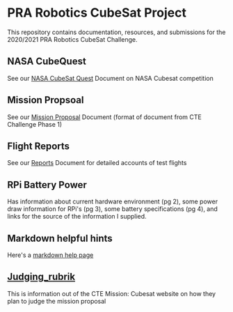 # PRA Robotics CubeSat Project

This repository contains documentation, resources, and submissions for the 
2020/2021 PRA Robotics CubeSat Challenge.

## NASA CubeQuest
See our [NASA CubeSat Quest](NASA-CubeQuest.md) Document on NASA Cubesat competition

## Mission Propsoal
See our [Mission Proposal](proposal.md) Document (format of document from CTE Challenge Phase 1)

## Flight Reports
See our [Reports](reports.md) Document for detailed accounts of test flights

## RPi Battery Power
Has information about current hardware environment (pg 2), some power draw information for RPi's (pg 3), some battery specifications (pg 4), and links for the source of the information I supplied.

## Markdown helpful hints
Here's a [markdown help page](https://www.markdownguide.org/basic-syntax) 

## [Judging_rubrik](Judging_rubrik.md)
This is information out of the CTE Mission: Cubesat website on how they plan to judge the mission proposal


